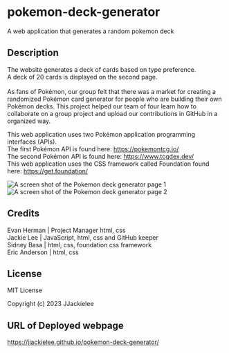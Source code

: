 # pokemon-deck-generator
A web application that generates a random pokemon deck 

## Description
The website generates a deck of cards based on type preference.<br>
A deck of 20 cards is displayed on the second page.<br>
<br>
As fans of Pokémon, our group felt that there was a market for creating a randomized Pokémon card generator for people who are building their own Pokémon decks. This project helped our team of four learn how to collaborate on a group project and upload our contributions in GitHub in a organized way.<br>


This web application uses two Pokémon application programming interfaces (APIs).<br>
The first Pokémon API is found here: https://pokemontcg.io/ <br>
The second Pokémon API is found here: https://www.tcgdex.dev/ <br>
This web application uses the CSS framework called Foundation found here: https://get.foundation/ <br>

![A screen shot of the Pokemon deck generator page 1](https://user-images.githubusercontent.com/67940686/212781936-c52f18f5-e258-41b9-93e2-ab101d3ce86a.png)
![A screen shot of the Pokemon deck generator page 2](https://github.com/JJackielee/pokemon-deck-generator/blob/feature/sb_wireframes/screenshot2.jpg?raw=true)

## Credits
Evan Herman   | Project Manager html, css<br>
Jackie Lee    | JavaScript, html, css and GitHub keeper<br>
Sidney Basa   | html, css, foundation css framework<br>
Eric Anderson | html, css<br>

## License
MIT License

Copyright (c) 2023 JJackielee

## URL of Deployed webpage
https://jjackielee.github.io/pokemon-deck-generator/
